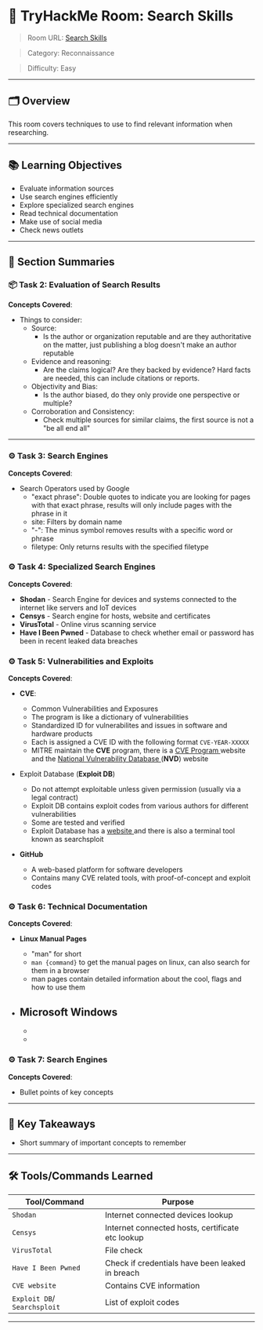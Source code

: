 # 🏫 TryHackMe Room: Search Skills
> Room URL: <a href="https://tryhackme.com/room/searchskills"> Search Skills </a>

> Category: Reconnaissance

> Difficulty: Easy
---

## 🗂️ Overview

This room covers techniques to use to find relevant information when researching.

---

## 📚 Learning Objectives

- Evaluate information sources
- Use search engines efficiently
- Explore specialized search engines
- Read technical documentation
- Make use of social media
- Check news outlets
---

## 🧾 Section Summaries

### 📦 Task 2: Evaluation of Search Results
**Concepts Covered**:
- Things to consider:
    - Source:
        - Is the author or organization reputable and are they authoritative on the matter, just publishing a blog doesn't make an author reputable
    - Evidence and reasoning:
        - Are the claims logical? Are they backed by evidence? Hard facts are needed, this can include citations or reports.
    - Objectivity and Bias:
        - Is the author biased, do they only provide one perspective or multiple?
    - Corroboration and Consistency:
        - Check multiple sources for similar claims, the first source is not a "be all end all"
---

### ⚙️ Task 3: Search Engines
**Concepts Covered**:
- Search Operators used by Google 
    - "exact phrase": Double quotes to indicate you are looking for pages with that exact phrase, results will only include pages with the phrase in it
    - site: Filters by domain name 
    - "-": The minus symbol removes results with a specific word or phrase
    - filetype: Only returns results with the specified filetype

### ⚙️ Task 4: Specialized Search Engines
**Concepts Covered**:
- **Shodan** - Search Engine for devices and systems connected to the internet like servers and IoT devices
- **Censys** - Search engine for hosts, website and certificates
- **VirusTotal** - Online virus scanning service
- **Have I Been Pwned** - Database to check whether email or password has been in recent leaked data breaches

### ⚙️ Task 5: Vulnerabilities and Exploits
**Concepts Covered**:
- **CVE**:
    - Common Vulnerabilities and Exposures
    - The program is like a dictionary of vulnerabilities
    - Standardized ID for vulnerabilites and issues in software and hardware products
    - Each is assigned a CVE ID with the following format `CVE-YEAR-XXXXX`
    - MITRE maintain the **CVE** program, there is a <a href="https://www.cve.org/">CVE Program </a> website and the <a href="https://nvd.nist.gov/">National Vulnerability Database </a> (**NVD**) website

- Exploit Database (**Exploit DB**)
    - Do not attempt exploitable unless given permission (usually via a legal contract) 
    - Exploit DB contains exploit codes from various authors for different vulnerabilities
    - Some are tested and verified
    - Exploit Database has a <a href="https://www.exploit-db.com/"> website </a> and there is also a terminal tool known as searchsploit

- **GitHub**
    - A web-based platform for software developers
    - Contains many CVE related tools, with proof-of-concept and exploit codes

### ⚙️ Task 6: Technical Documentation
**Concepts Covered**:
- **Linux Manual Pages**
    - "man" for short 
    - `man {command}` to get the manual pages on linux, can also search for them in a browser 
    - man pages contain detailed information about the cool, flags and how to use them

- **Microsoft Windows**
    - 
    - 
    - 

### ⚙️ Task 7: Search Engines
**Concepts Covered**:
- Bullet points of key concepts
---

## 🧠 Key Takeaways

- Short summary of important concepts to remember

---

## 🛠️ Tools/Commands Learned

| Tool/Command | Purpose |
|--------------|---------|
| `Shodan`                    | Internet connected devices lookup                |
| `Censys`                    | Internet connected hosts, certificate etc lookup |
| `VirusTotal`                | File check                                       |
| `Have I Been Pwned`         | Check if credentials have been leaked in breach  |
| `CVE website`               | Contains CVE information                         |
| `Exploit DB`/ `Searchsploit`| List of exploit codes                            |
---


